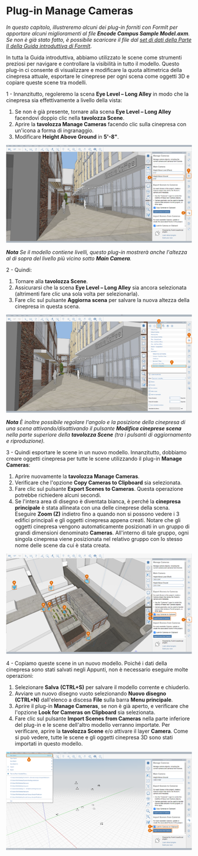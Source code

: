 # Plug-in Manage Cameras

_In questo capitolo, illustreremo alcuni dei plug-in forniti con FormIt per apportare alcuni miglioramenti al file_ _**Encode Campus Sample Model.axm**. Se non è già stato fatto, è possibile scaricare il file dal_ [_set di dati della Parte II della Guida introduttiva di FormIt_](https://formit-help.s3.amazonaws.com/FormIt+Primer+Part+2+Datasets.zip).

In tutta la Guida introduttiva, abbiamo utilizzato le scene come strumenti preziosi per navigare e controllare la visibilità in tutto il modello. Questo plug-in ci consente di visualizzare e modificare la quota altimetrica della cinepresa attuale, esportare le cineprese per ogni scena come oggetti 3D e copiare queste scene tra modelli.

1 - Innanzitutto, regoleremo la scena **Eye Level – Long Alley** in modo che la cinepresa sia effettivamente a livello della vista:

1. Se non è già presente, tornare alla scena **Eye Level – Long Alley** facendovi doppio clic nella **tavolozza Scene**.
2. Aprire la **tavolozza Manage Cameras** facendo clic sulla cinepresa con un'icona a forma di ingranaggio.
3. Modificare **Height Above Ground** in **5'-8"**.

![](<../../.gitbook/assets/6 (6) (1).png>)

_**Nota**_ _Se il modello contiene livelli, questo plug-in mostrerà anche l'altezza al di sopra del livello più vicino sotto_ _**Main Camera**._

2 - Quindi:

1. Tornare alla **tavolozza Scene**.
2. Assicurarsi che la scena **Eye Level – Long Alley** sia ancora selezionata (altrimenti fare clic una sola volta per selezionarla).
3. Fare clic sul pulsante **Aggiorna scena** per salvare la nuova altezza della cinepresa in questa scena.

![](<../../.gitbook/assets/7 (1) (1).png>)

_**Nota**_ _È inoltre possibile regolare l'angolo e la posizione della cinepresa di una scena attivando/disattivando il pulsante_ _**Modifica cineprese scena**_ _nella parte superiore della_ _**tavolozza Scene**_ _(tra i pulsanti di aggiornamento e riproduzione)._

3 - Quindi esportare le scene in un nuovo modello. Innanzitutto, dobbiamo creare oggetti cinepresa per tutte le scene utilizzando il plug-in **Manage Cameras**:

1. Aprire nuovamente la **tavolozza Manage Cameras**.
2. Verificare che l'opzione **Copy Cameras to Clipboard** sia selezionata.
3. Fare clic sul pulsante **Export Scenes to Cameras**. Questa operazione potrebbe richiedere alcuni secondi.
4. Se l'intera area di disegno è diventata bianca, è perché la **cinepresa principale** è stata allineata con una delle cineprese della scena. Eseguire **Zoom (Z)** indietro fino a quando non si possono vedere i 3 edifici principali e gli oggetti cinepresa appena creati. Notare che gli oggetti cinepresa vengono automaticamente posizionati in un gruppo di grandi dimensioni denominato **Cameras**. All'interno di tale gruppo, ogni singola cinepresa viene posizionata nel relativo gruppo con lo stesso nome delle scene da cui è stata creata.

![](<../../.gitbook/assets/8 (7) (1).png>)

4 - Copiamo queste scene in un nuovo modello. Poiché i dati della cinepresa sono stati salvati negli Appunti, non è necessario eseguire molte operazioni:

1. Selezionare **Salva** **(CTRL+S)** per salvare il modello corrente e chiuderlo.
2. Avviare un nuovo disegno vuoto selezionando **Nuovo disegno (CTRL+N)** dall'elenco a discesa **File** sulla barra **Menu principale**.
3. Aprire il plug-in **Manage Cameras**, se non è già aperto, e verificare che l'opzione **Look for Cameras on Clipboard** sia selezionata.
4. Fare clic sul pulsante **Import Scenes from Cameras** nella parte inferiore del plug-in e le scene dell'altro modello verranno importate. Per verificare, aprire la **tavolozza Scene** e/o attivare il layer **Camera**. Come si può vedere, tutte le scene e gli oggetti cinepresa 3D sono stati importati in questo modello.

![](<../../.gitbook/assets/9 (7) (1).png>)
